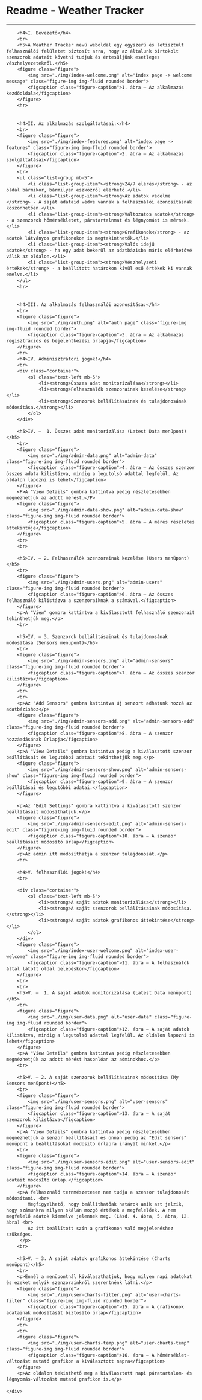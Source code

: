 
<link rel="stylesheet" href="https://stackpath.bootstrapcdn.com/bootstrap/4.3.1/css/bootstrap.min.css" integrity="sha384-ggOyR0iXCbMQv3Xipma34MD+dH/1fQ784/j6cY/iJTQUOhcWr7x9JvoRxT2MZw1T" crossorigin="anonymous">
    <div class="container text-center mt-5">
        <h1>Readme - Weather Tracker</h1>
        <hr>

        <h4>I. Bevezető</h4>
        <br>
        <h5>A Weather Tracker nevű weboldal egy egyszerű és letisztult felhasználói felületet biztosít arra, hogy az általunk birtokolt szenzorok adatait követni tudjuk és értesüljünk esetleges vészhelyezetekről.</h5>
        <figure class="figure">
            <img src="./img/index-welcome.png" alt="index page -> welcome message" class="figure-img img-fluid rounded border">
            <figcaption class="figure-caption">1. ábra – Az alkalmazás kezdőoldala</figcaption>
        </figure>    
        <hr>


        <h4>II. Az alkalmazás szolgáltatásai:</h4>
        <br>
        <figure class="figure">
            <img src="./img/index-features.png" alt="index page -> features" class="figure-img img-fluid rounded border">
            <figcaption class="figure-caption">2. ábra – Az alkalmazás szolgáltatásai</figcaption>
        </figure>
        <br>
        <ul class="list-group mb-5">
            <li class="list-group-item"><strong>24/7 elérés</strong> - az oldal bármikor, bármilyen eszközről elérhető.</li>
            <li class="list-group-item"><strong>Az adatok védelme </strong> - A saját adataid védve vannak a felhasználói azonosításnak köszönhetően.</li>
            <li class="list-group-item"><strong>Változatos adatok</strong> - a szenzorok hőmérsékletet, páratartalnmat és légnyomást is mérnek.</li>
            <li class="list-group-item"><strong>Grafikonok</strong> - az adatok látványos grafikonokon is megtakinthetők.</li>
            <li class="list-group-item"><strong>Valós idejű adatok</strong> - ha egy adat bekerül az adatbázisba máris elérhetővé válik az oldalon.</li>
            <li class="list-group-item"><strong>Vészhelyzeti értékek</strong> - a beállított határokon kívül eső értékek ki vannak emelve.</li>
        </ul>
        <hr>


        <h4>III. Az alkalmazás felhasználói azonosítása:</h4>
        <br>
        <figure class="figure">
            <img src="./img/auth.png" alt="auth page" class="figure-img img-fluid rounded border">
            <figcaption class="figure-caption">3. ábra – Az alkalmazás regisztrációs és bejelentkezési űrlapja</figcaption>
        </figure>
        <hr>
        <h4>IV. Adminisztrátori jogok!</h4>
        <br>
        <div class="container">
            <ol class="text-left mb-5">
                <li><strong>Összes adat monitorizálása</strong></li>
                <li><strong>Felhasználók szenzorainak kezelése</strong></li>
                <li><strong>Szenzorok bellálításainak és tulajdonosának módosítása.</strong></li>
            </ol>
        </div>

        <h5>IV. –  1. Összes adat monitorizálása (Latest Data menüpont)</h5>
        <br>
        <figure class="figure">
            <img src="./img/admin-data.png" alt="admin-data" class="figure-img img-fluid rounded border">
            <figcaption class="figure-caption">4. ábra – Az összes szenzor összes adata kilistázva, mindig a legutolsó adattal legfelül. Az oldalon lapozni is lehet</figcaption>
        </figure> 
        <P>A "View Details" gombra kattintva pedig részletesebben megnézhetjük az adott mérést.</P>
        <figure class="figure">
            <img src="./img/admin-data-show.png" alt="admin-data-show" class="figure-img img-fluid rounded border">
            <figcaption class="figure-caption">5. ábra – A mérés részletes áttekintője</figcaption>
        </figure> 
        <br>
        <br>

        <h5>IV. – 2. Felhasználók szenzorainak kezelése (Users menüpont)</h5>
        <br>
        <figure class="figure">
            <img src="./img/admin-users.png" alt="admin-users" class="figure-img img-fluid rounded border">
            <figcaption class="figure-caption">6. ábra – Az összes felhasználó kilistázva a szenzoraiknak a számával.</figcaption>
        </figure> 
        <p>A "View" gombra kattintva a kiválasztott felhasználó szenzorait tekinthetjük meg.</p>
        <br>

        <h5>IV. – 3. Szenzorok bellálításainak és tulajdonosának módosítása (Sensors menüpont)</h5>
        <br>
        <figure class="figure">
            <img src="./img/admin-sensors.png" alt="admin-sensors" class="figure-img img-fluid rounded border">
            <figcaption class="figure-caption">7. ábra – Az összes szenzor kilistázva</figcaption>
        </figure> 
        <br>
        <br>
        <p>Az "Add Sensors" gombra kattintva új senzort adhatunk hozzá az adatbázishoz</p>
        <figure class="figure">
            <img src="./img/admin-sensors-add.png" alt="admin-sensors-add" class="figure-img img-fluid rounded border">
            <figcaption class="figure-caption">8. ábra – A szenzor hozzáadásának űrlapja</figcaption>
        </figure> 
        <p>A "View Details" gombra kattintva pedig a kiválasztott szenzor beállításait és legutóbbi adatait tekinthetjük meg.</p>
        <figure class="figure">
            <img src="./img/admin-sensors-show.png" alt="admin-sensors-show" class="figure-img img-fluid rounded border">
            <figcaption class="figure-caption">9. ábra – A szenzor beállításai és legutóbbi adatai.</figcaption>
        </figure> 

        <p>Az "Edit Settings" gombra kattintva a kiválasztott szenzor beállításait módosíthatjuk.</p>
        <figure class="figure">
            <img src="./img/admin-sensors-edit.png" alt="admin-sensors-edit" class="figure-img img-fluid rounded border">
            <figcaption class="figure-caption">10. ábra – A szenzor beállításait módosító űrlap</figcaption>
        </figure> 
        <p>Az admin itt módosíthatja a szenzor tulajdonosát.</p>
        <hr>

        <h4>V. felhasználói jogok!</h4>
        <br>

        <div class="container">
            <ol class="text-left mb-5">
                <li><strong>A saját adatok monitorizálása</strong></li>
                <li><strong>A saját szenzorok bellálításainak módosítása.</strong></li>
                <li><strong>A saját adatok grafikonos áttekintése</strong></li>
            </ol>
        </div>    
        <figure class="figure">
            <img src="./img/index-user-welcome.png" alt="index-user-welcome" class="figure-img img-fluid rounded border">
            <figcaption class="figure-caption">11. ábra – A felhasználók által látott oldal belépéskor</figcaption>
        </figure> 
        <br>
        <br>
        <h5>V. –  1. A saját adatok monitorizálása (Latest Data menüpont)</h5>
        <br>
        <figure class="figure">
            <img src="./img/user-data.png" alt="user-data" class="figure-img img-fluid rounded border">
            <figcaption class="figure-caption">12. ábra – A saját adatok kilistázva, mindig a legutolsó adattal legfelül. Az oldalon lapozni is lehet</figcaption>
        </figure> 
        <p>A "View Details" gombra kattintva pedig részletesebben megnézhetjük az adott mérést hasonlóan az adminokhoz.</p>
        <br>

        <h5>V. – 2. A saját szenzorok bellálításainak módosítása (My Sensors menüpont)</h5>
        <br>
        <figure class="figure">
            <img src="./img/user-sensors.png" alt="user-sensors" class="figure-img img-fluid rounded border">
            <figcaption class="figure-caption">13. ábra – A saját szenzorok kilistázva</figcaption>
        </figure> 
        <p>A "View Details" gombra kattintva pedig részletesebben megnézhetjük a senzor beállításait és onnan pedig az "Edit sensors" menüpont a beállításokat modosító űrlapra irányít minket.</p>
        <br>
        <figure class="figure">
            <img src="./img/user-sensors-edit.png" alt="user-sensors-edit" class="figure-img img-fluid rounded border">
            <figcaption class="figure-caption">14. ábra – A szenzor adatait módosÍtó űrlap.</figcaption>
        </figure> 
        <p>A felhasználó ternmészetesen nem tudja a szenzor tulajdonosát módosítani. <br> 
            Megfigyelhető, hogy beállíthatőak határok amik azt jelzik, hogy számunkra milyen skálán mozgó értékek a megfelelőek. A nem megfelelő adatok kiemelve jelennek meg. (Lásd. 4. ábra, 5. ábra, 12. ábra) <br> 
            Az itt beállított szín a grafikonon való megjelenéshez szükséges.  
         </p>
        <br>

        <h5>V. – 3. A saját adatok grafikonos áttekintése (Charts menüpont)</h5>
        <br>
        <p>Ennél a menüpontnál kiválaszthatjuk, hogy milyen napi adatokat és ezeket melyik szenzorainkról szerentnénk látni.</p>
        <figure class="figure">
            <img src="./img/user-charts-filter.png" alt="user-charts-filter" class="figure-img img-fluid rounded border">
            <figcaption class="figure-caption">15. ábra – A grafikonok adatainak módosítását biztosító űrlap</figcaption>
        </figure> 
        <br>
        <br>
        <figure class="figure">
            <img src="./img/user-charts-temp.png" alt="user-charts-temp" class="figure-img img-fluid rounded border">
            <figcaption class="figure-caption">16. ábra – A hőmérséklet-változást mutató grafikon a kiválasztott napra</figcaption>
        </figure> 
        <p>Az oldalon tekinthető meg a kiválasztott napi páratartalom- és légnyomás-változást mutató grafikon is.</p>

    </div>
